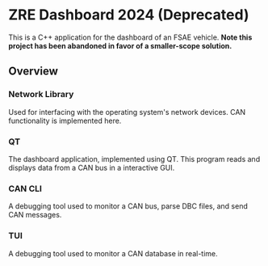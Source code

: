# ZRE Dashboard 2024 (Deprecated)
This is a C++ application for the dashboard of an FSAE vehicle. **Note this project has been abandoned in favor of a smaller-scope solution.**
## Overview
### Network Library
Used for interfacing with the operating system's network devices. CAN functionality is implemented here.
### QT
The dashboard application, implemented using QT. This program reads and displays data from a CAN bus in a interactive GUI.
### CAN CLI
A debugging tool used to monitor a CAN bus, parse DBC files, and send CAN messages.
### TUI
A debugging tool used to monitor a CAN database in real-time.
